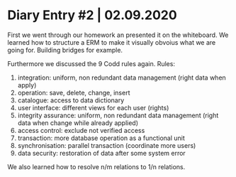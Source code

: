 # Diary Entry #2 | 02.09.2020

First we went through our homework an presented it on the whiteboard. We learned how to structure a ERM to make it visually obvoius what we are going for. Building bridges for example. 

Furthermore we discussed the 9 Codd rules again. Rules:

1. integration: uniform, non redundant data management (right data when apply)
2. operation: save, delete, change, insert
3. catalogue: access to data dictionary
4. user interface: different views for each user (rights)
5. integrity assurance: uniform, non redundant data management (right data when change while already applied)
6. access control: exclude not verified access
7. transaction: more database operation as a functional unit
8. synchronisation: parallel transaction (coordinate more users)
9. data security: restoration of data after some system error

We also learned how to resolve n/m relations to 1/n relations.

